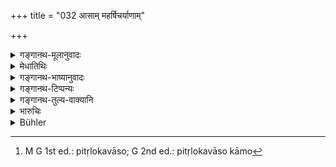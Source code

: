 +++
title = "032 आसाम् महर्षिचर्याणाम्"

+++

<details><summary>गङ्गानथ-मूलानुवादः</summary>

Having discarded his body by one of these methods adopted by the Great Sages, the Brāhmaṇa, with sorrow and fear departed, becomes exalted in the region of Brahman.—(32).
</details>

<details><summary>मेधातिथिः</summary>

पूर्वोक्तानि तपांसि महाप्रस्थानं चानन्तरोक्तं **महर्षिचर्या** । **आसाम् अन्यतमया** नदीप्रवेशेन भृगुप्रपतनेनाग्निप्रवेशेनाहारनिवृत्त्या वा शरीरं त्यजेत् । अस्य फलं **वीतशोकभयस्य** **ब्रह्मलोक**प्राप्तिः । नरकादिदुःखानुभवः शोकः । भयं नरकं गमिष्यामीति । तद् अस्य व्येति । अव्यवधानेनैव, नार्चिरादिक्रमेण, ब्रह्मलोकं प्राप्नोति । इह स्थानविशेषो ब्रह्मलोकः, स्वर्गाद् अपि निरतिशयस् तत्र **महीयते** पूज्यमान आस्ते । न तु ब्रह्मणः स्वाराज्यं प्राप्नोति, लोकग्रहणात् । चतुर्थे ह्य् आश्रमे मोक्षं वक्ष्यति । 

- न केवलकर्मकृतो मोक्ष <u>इत्य् आहुः</u> ।

- <u>ननु</u> चास्याप्य् उक्तम् "विविधाश् चौपनिषदीर् आत्मसंसिद्धये स्रुतीः" (म्ध् ६.२९) इति । आत्मसंसिद्धिश् च आत्मोपासनतया तद्भावापत्तिः । न ह्य् अन्यः संसिद्धिशब्दस्यार्थ उपपद्यते । औपनिषदीषु श्रुतिषु तद्भाव्यं योगिनाम् आत्मानम् "ब्रह्मसंश्थो ऽमृतत्वम् एति" (छु २.२३.१) इति च । अथ सायुज्यं गच्छतीत्यादि (छु २.२०.२) ।

- <u>अथोच्यते</u> । अन्या अपि तपःसिद्धयः श्रूयन्ते । "स यदि पितृलोककामो[^९] भवति" (छु ८.२.१) इत्यादि संकल्पितार्थोपपादिता सार्ष्टिता सालोक्यं च पुरुषस्य भविष्यति । न पुनर् मोक्ष इति । 


[^९]:
     M G 1st ed.: pitṛlokavāso; G 2nd ed.: pitṛlokavāso kāmo

- <u>तद् अयुक्तं</u> विशेषाभावात् । यथैव परिमितफलासूपासनास्व् अधिक्रियते एवम् अमृतत्वप्राप्ताव् अपि । न क्वचिच् छ्रूयते परिव्राजकेनैवोपासनान्य् अद्वैतविषयाणि कर्तव्यानि ।

- <u>ननु</u> च "त्रयो धर्मस्कन्धाः" इत्य् उपक्रम्य "यज्ञो ऽध्ययनं दानम्" (छु २.२३.१) इत्य् अनेन गृहस्थधर्मा उक्ताः । "तप एव" इत्य् अनेन वानप्रस्थः । "ब्रह्मचार्य् आचार्यकुलवासी" इत्य् अनेन नैष्ठिकः । "ब्रह्मसंस्थः" इत्य् अनेन परिव्राजकः । एतेषां त्रयाणां पुण्यलोका उक्ताः । पारिशेष्याद् एतद्व्यतिरिक्तस्यामृतत्वम् ।

- <u>नैवम्</u> । ब्रह्मणि संतिष्ठते प्रयतते तत्परस्य ब्रह्मसंस्थस्य यौगिकत्वाद् अस्य शब्दस्य । 

- <u>ननु</u> च यदि सर्वेषाम् अधिकारस् तदैतावद् एव वक्तव्यम् "ब्रह्मसंस्थो ऽमृतत्वम् एति" (छु २.२३.१) इति ।

- <u>नैवम्</u> । आश्रमाणां स्वविधिवाक्यावगतं फलं संपत्क्षयिणः "पुण्यलोका भवन्ति" ति ब्रह्मसंस्थस्य तदाश्रमावस्थितस्यैवामृतत्वम् अपुनरावृत्तिलक्षणं विधीयते । 

- <u>ननु</u> चाद्वैतरूपं ब्रह्मेत्य् आत्मविदः । स च निवृत्तकर्माख्यः । आश्रमाश् च प्रवृत्तमार्गाख्याः क्रियाकारकफलभेदानुष्ठानात्मकाः । तत्राद्वैतात्मविज्ञाने समानभेदाश्रयाणि च गृहस्थाद्यग्निहोत्रकर्मादीनीति परस्परविरोधः ।

- <u>अत्रोच्यते</u> । समानम् एतत् पारिव्राज्ये ऽपि यमनियमानाम् इष्टत्वात् ते च भेदाश्रयाः ।

- <u>अथाप्य्</u> उच्येत कर्मसंन्यासिनो निवृत्तिमार्गावस्थायिनो नैव केचिच् छास्त्रार्थविधयः सन्ति । 

- <u>नायं</u> शास्त्रार्थः । अहंकारममकारत्याग एव संन्यासो वक्ष्यते, नाशेषशास्त्रार्थत्यागः । तस्यापि क्षुधाद्युपहतस्य भिक्षादौ प्रवर्तमानस्यास्त्य् एव क्रियाकारकसंबन्धः । तत्र लौकिके दृष्टार्थभेदे प्रवर्तमानस्य अद्वैतात्मविज्ञानभावनम् अविरुद्धम्, शास्त्रीय त्व् अग्निहोत्रादौ विरोधाद् इति को युक्तकार्य् एवं वदेत् ।

- <u>अथोच्यते</u> । क्षुधाद्युपहतस्याप्य् अद्वैतत्यागो विरोधिना भोजनेन तावत्काल एव । यथान्धतमसि चलितस्य गच्छतः कण्टकप्रदेशे पादन्यासः सवितरि पुनर् उदिते लब्धप्रकाशस्य पुनर् न्याय्यम् एवाध्वन्यस्याकण्टके ऽवस्थानम् । तथा क्षुधाद्युपघाते विच्छिन्नात्मविज्ञानस्य क्षणम् आलोकस्थानीयायां क्षुन्निवृत्तौ पुनर् दृढसंस्कारवशाद् अद्वैत एवावस्थानम् इति ।

- <u>तत् तापसे</u> ऽप्य् अविरुद्धम् । गृहस्थस्यापि पुत्रदारादितयोपासनम् अविरुद्धम् । बहुव्यापारतस् तु भेदसात्म्यतां गतस्य कुतो ऽद्वैतसंस्कारोत्पत्तिः । उक्तं च गृहस्थधर्मेषु "एकाकी चिन्तयेत्" (म्ध् ४.२५८) इति । तथा "पुत्रे सर्वं समासज्य" (म्ध् ४.२५७) इति ।

- <u>ननु</u> च "तस्माद् उ ह न पुरायुषः स्वः कामी प्रेयात्" (श्ब् १०.२.६.७) इति श्रुतिः । तत्र कुतो वानप्रस्थस्य शरीरत्यागः । न हि सा श्रुतिर् वानप्रस्थाद् अन्यत्रानया स्मृत्या विषय उपस्थापयितुं शक्यते । बलीयसी हि श्रुतिः । सा च स्मृत्यनुरोधेन न संकोचम् अर्हति ।

- <u>उच्यते</u> । जरसा विशीर्णस्यानिष्टसंदर्शनादिना वा विदिते प्रत्यासन्ने मृत्यौ मुमूर्षतो न श्रुतिविरोधः । एवं हि तत्र श्रूयते "न पुरायुषः" इति । अवस्थाविशेषे ह्य् अनभिप्रेते मरणे एतावद् एवावक्ष्यत् "न स्वः कामी प्रेयात्" इति । अरिष्टोपदेशश् चोपनिषत्स्व् एवम् अर्थवान् भवति । यस्य त्व् एतन्निमित्तं मरणं नास्ति ॥ ६.३२ ॥
</details>

<details><summary>गङ्गानथ-भाष्यानुवादः</summary>

The austerities spoken of above and the ‘Grand Journey’ just spoken of constitute ‘*the methods adopted by the Great Sages*.’ By ‘*one of these*’—by drowning in a river, by falling from a precipice, by burning one self by fire, by starving one’self to death—one should discard his body.

The result of this is that ‘with sorrow and fear departed’ he reaches the regions of Brahman. ‘*Sorrow*’ consists in the experiencing of the sufferings of hell, etc.,—^(‘)*Fear*’—of going to hell. Both these disappear for the man; and directly—not having to pass through the several stages of Light, etc.—he goes to the region of Brahman.

The ‘*region of Brahman*’ is a particular place, superior than Heaven itself; and in that ‘*he becomes exalted*’—remains to honoured. This does not mean that he obtains the ‘Selfsovereignty’ of Brahman; since the text distinctly adds the term ‘region’; specially as Liberation is going to be spoken as being led to from the *fourth* Life-stage.

They say that Liberation is not attained by mere Action.

But this is not right; since in this very work it has been said—‘he should study the Vedic texts contained in the Upaniṣads in order to attain the Self’; and ‘attainment of the Self’ is nothing more than
*meditating*,’ *upon the Self and thereby becoming absorbed in it*;
there can be no other meaning of the term ‘attain’. And further what is to be meditated upon by *yogins* in connection with the Upaniṣad-texts is the Self:—‘One fixed in Brahman reaches immortality’, ‘he becomes absorbed therein’ and so forth.

It might be argued that—“there are other forms of success proceeding from austerities, spoken of in such texts as ‘if he is desirous of reaching the regions of the Pitṛs etc. etc.’; wherein we find it stated that man can attain that degree of greatness which belongs to Brahman, and which is acquired by his determined activity; but this cannot be
*Liberation*.”

But this is not right. Because there is no distinction made. The man of action is just as much entitled to ‘Immortality’ (which is Liberation) as to the forms of worship leading to inferior results. It is nowhere declared that those forms of worship which relate to Non-duality shall be followed by the *Renunciate only*.

“But, having declared that ‘there are three departments of *Dharma*’, the Upaniṣad (Chāndogya) names ‘sacrifice, study and charity’, which represent the duties of the Householder; then it mentions ‘austerity’ which refers to the Hermit; then it speaks of the^(‘)Student dwelling in the Teacher’s house’, which refers to the Life-long Student; and lastly it mentions ‘one who is fixed in Brahman’, and this refers to the Renunciate. Further on, it declares that the former three lead to ‘sacred regions’; from which it follows that it is the remaining fourth, the Renunciate, who attains Immortality.”

Not so at all; the term ‘*brahmasaṃstha*’, ‘fixed in Brahman’, is used in its literal sense of ‘one who is given up to meditating upon Brahman’ \[and this has no reference to any particular stage of life\].

“If all men were equally entitled to it, then all that the Upaniṣad need have said is ‘one who is fixed in Brahman reaches Immortality’ \[and nothing need have been said regarding the three life-stages\]”.

Not so; what the passage means is that,—‘the several life-stages lead to sacred regions, which constitutes the result mentioned in connection with the Injunctions relating to the stages; but if, *while still in the same stages*, if a man fixes himself upon Brahman, he attains
*Immortality*, which means *non-return to birth*.’

“Those who know the Self have declarered that Brahman is non-dual; and It is also called ‘one in whom all activity has ceased’; the Life-stages on the other hand, all constitute the path of activity, consisting of the performance of various acts leading up to various results; so that there is a clear incompatibility between the ‘knowing of the *non-dual* Self’ and the performance of the *Agnihotra* and other rites, which are inseparable from the stages of the Householder &c., and which are all based upon notions of *diversity*

Our answer to this is as follows:—This would be equally applicable to Renunciation also, which also consists of restraints and observances, which presuppose diversity.

It might be argued that—“For the man who has renounced all activity and entered the path of Inaction, there are no scriptural injunctions at all”.

Such certainly is not the meaning of the scriptures. Renunciation is going to be described as ‘the surrendering of the notions of *I* and
*mine*’, and not the abandoning of all that is enjoined by the
scriptures. Further, in connection with the Renunciate also, when he is hungry and goes about begging food, the notion of action and agent is always present. Under the circumstances, what reasonable man could assert that—“in the case of the Renunciate there is no incompatibility between his engaging in the said acts pertaining to the ordinary worldly life and his realising of the non-dual Brahman,—while there is a clear incompatibility between this latter and the performance of the
*Agnihotra* and other acts prescribed by the scriptures”?

The following argument may here be put forward “When the Renunciate is hungry and engages himself in eating, there is certainly incompatibility between this act and his knowledge of Self; but this incompatibility or incongruity lasts during that time only; just when a man walks in the dark he may put hist foot upon thorny places; but when the sun rises and he obtains sufficient light, he places his foot only upon the right path, which is free from thorns; in the same manner, during the time that the man is suffering from hunger, he loses sight of his knowledge of Self; but as soon as the cessation of hunger comes about, like light in the other case, his firm conviction regarding the Self reasserts itself and the man regains his knowledge”.

The same may be said regarding the Hermit also.

For the Householder also, there would be nothing incongruous in his attending to his wife and children and also meditating upon Brahman.

“But how can the man of manifold activities, who has become identified with *diversity*, ever obtain conviction regarding *Non-duality*”?

In connection with the duties of the Householder also it has been laid down that—‘he shall meditate in solitude’ (4.248), and ‘having made over eveything to his son &c.’ (4.247)

“It has been declared in the *Śruti* that ‘the man desiring heaven should not die before the span of his lift; has run out how then can there beany ‘giving up of the body’ for the Hermit? It is not possible for the present text to restrict this *Śruti-* text to cases *other than that of the Hermit*. Because the *Śruti* is more authoritative, and as such, could not be restricted in its scope by the *Smṛti*.”

There would be no going against the said *Śruti* if the man were to seek death when his body is torn up by old age and by sorrows and he knows that death is near at hand. What the

*Śruti* says is ‘before the span of his life has run out’; where as if
dying were not considered right under nay and every circumstances, then it would have simply said ‘one desirous of heaven should not die.’ Further, the Upaniṣads speak of several signs of approaching death; and these also have their use in connection with the *Śruti* in question; the sense being that ‘unless a man knows of impending death by means of such signs he shall not seek to die.”—(32)
</details>

<details><summary>गङ्गानथ-टिप्पन्यः</summary>

‘*Āsām anyatamayā*’—‘The aforesaid austerities as also the *Great
Journey*’ (Medhātithi); so also ‘others.’ There is no difference of
opinion among the commentators, as Buhler makes out,

Hopkins is wrong in translating ‘*bhṛguprapāta*’ as ‘drowning;’—Buhler
has understood it rightly to mean ‘precipitating himself from a mount.’

This verse is quoted in *Mitākṣarā* (on 3.55), winch adds the following
notes:—The ‘*brahmoloka*’ here meant is not ‘the eternal Brahman’, but a
particular *region*; otherwise there would be no sense in the adding of
the term ‘*loka*’; also because Liberation (which would be the ‘reaching
of the eternal Brahman’) is not held to be attained without the fourth
Life-stage of Renunciation; as is clear from the *Śruti* text
(Chāndogya) which speaks of the first three life-stages as
‘*puṇyalokāḥ*’, ‘leading to sacred regions’, and of the
‘*Brahmasaṃstha*’ (Renunciate) alone as attaining immortality.’

This verse is quoted in *Parāśaramādhava* (Ācāra, p. 5.31);—in
*Aparārka* (p. 945), which adds that the ‘methods’ referred to are those
described under verse 23 *et. seq*. it adds that all that has been
prescribed under the ‘duties of the Religious Student’ has to be
followed by the Householder, the Hermit and the Renunciate also, in so
far as it does not militate against anything that has been prescribed
specifically for any of these.

It is quoted in *Nirṇayasindhu* (p. 398).
</details>

<details><summary>गङ्गानथ-तुल्य-वाक्यानि</summary>

**(verses 6.31-32)  
**

See Comparative notes for [Verse
6.31].
</details>

<details><summary>भारुचिः</summary>

032	A Brahmana, having got rid of his body by one of those modes practised by the great sages, is exalted in the world of Brahman, free from sorrow and fear.
</details>

<details><summary>Bühler</summary>

032	A Brahmana, having got rid of his body by one of those modes practised by the great sages, is exalted in the world of Brahman, free from sorrow and fear.
</details>
